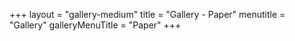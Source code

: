 +++
layout = "gallery-medium"
title = "Gallery - Paper"
menutitle = "Gallery"
galleryMenuTitle = "Paper"
+++

